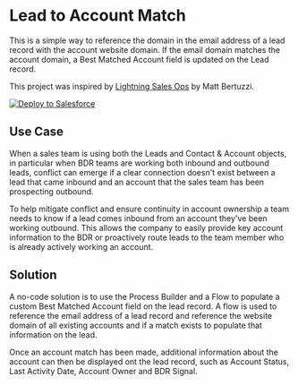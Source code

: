 # Lead to Account Match
This is a simple way to reference the domain in the email address of a lead record with the account website domain. If the email domain matches the account domain, a Best Matched Account field is updated on the Lead record. 

This project was inspired by <a href="https://www.amazon.com/Lightning-Sales-Ops-Salesforce-Development-ebook/dp/B06XMR93HC">Lightning Sales Ops</a> by Matt Bertuzzi.

<a href="https://githubsfdeploy.herokuapp.com?owner=mainsail-partners&repo=lead-to-account-match">
  <img alt="Deploy to Salesforce"
       src="https://raw.githubusercontent.com/afawcett/githubsfdeploy/master/src/main/webapp/resources/img/deploy.png">
</a>

<h2>Use Case</h2>
<p>When a sales team is using both the Leads and Contact & Account objects, in particular when BDR teams are working both inbound and outbound leads, conflict can emerge if a clear connection doesn't exist between a lead that came inbound and an account that the sales team has been prospecting outbound.</p> 

<p>To help mitigate conflict and ensure continuity in account ownership a team needs to know if a lead comes inbound from an account they've been working outbound. This allows the company to easily provide key account information to the BDR or proactively route leads to the team member who is already actively working an account.</p>  

<h2>Solution</h2>
<p>A no-code solution is to use the Process Builder and a Flow to populate a custom Best Matched Account field on the lead record. A flow is used to reference the email address of a lead record and reference the website domain of all existing accounts and if a match exists to populate that information on the lead.</p> 

<p>Once an account match has been made, additional information about the account can then be displayed ont the lead record, such as Account Status, Last Activity Date, Account Owner and BDR Signal.</p> 
